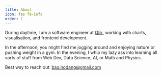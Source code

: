 ```yaml
---
title: About
icon: fas fa-info
order: 1
---
```


During daytime, I am a software engineer at [Qlik](https://www.qlik.com/us/), working with charts, visualisation, and frontend development.

In the afternoon, you might find me jogging around and enjoying nature or pushing weight in a gym. In the evening, I whip my lazy ass into learning all sorts of stuff from Web Dev, Data Science, AI, or Math and Physics. 

Best way to reach out: [bao.hodang@gmail.com](mailto:bao.hodang@gmail.com)